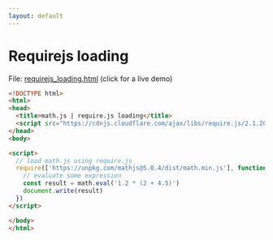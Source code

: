 ```yaml
---
layout: default
---
```


# Requirejs loading

File: [requirejs_loading.html](requirejs_loading.html) (click for a live demo)

```html
<!DOCTYPE html>
<html>
<head>
  <title>math.js | require.js loading</title>
  <script src="https://cdnjs.cloudflare.com/ajax/libs/require.js/2.1.20/require.min.js"></script>
</head>
<body>

<script>
  // load math.js using require.js
  require(['https://unpkg.com/mathjs@5.0.4/dist/math.min.js'], function (math) {
    // evaluate some expression
    const result = math.eval('1.2 * (2 + 4.5)')
    document.write(result)
  })
</script>

</body>
</html>
```

<!-- Note: This file is automatically generated. Changes made in this file will be overridden. -->

